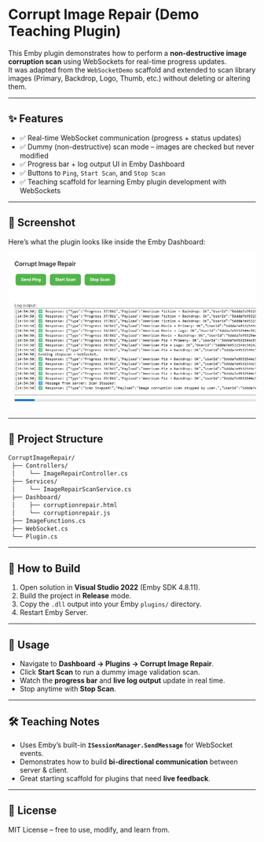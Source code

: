 # Corrupt Image Repair (Demo Teaching Plugin)

This Emby plugin demonstrates how to perform a **non-destructive image corruption scan** using WebSockets for real-time progress updates.  
It was adapted from the `WebSocketDemo` scaffold and extended to scan library images (Primary, Backdrop, Logo, Thumb, etc.) without deleting or altering them.

---

## ✨ Features
- ✅ Real-time WebSocket communication (progress + status updates)
- ✅ Dummy (non-destructive) scan mode – images are checked but never modified
- ✅ Progress bar + log output UI in Emby Dashboard
- ✅ Buttons to `Ping`, `Start Scan`, and `Stop Scan`
- ✅ Teaching scaffold for learning Emby plugin development with WebSockets

---

## 📸 Screenshot

Here’s what the plugin looks like inside the Emby Dashboard:

![Corrupt Image Repair Demo](DemoWebsocket-ImageRepair.jpeg)

---

## 📂 Project Structure
```
CorruptImageRepair/
 ├── Controllers/
 │    └── ImageRepairController.cs
 ├── Services/
 │    └── ImageRepairScanService.cs
 ├── Dashboard/
 │    ├── corruptionrepair.html
 │    └── corruptionrepair.js
 ├── ImageFunctions.cs
 ├── WebSocket.cs
 └── Plugin.cs
```

---

## 🚀 How to Build
1. Open solution in **Visual Studio 2022** (Emby SDK 4.8.11).
2. Build the project in **Release** mode.
3. Copy the `.dll` output into your Emby `plugins/` directory.
4. Restart Emby Server.

---

## 🧪 Usage
- Navigate to **Dashboard → Plugins → Corrupt Image Repair**.
- Click **Start Scan** to run a dummy image validation scan.
- Watch the **progress bar** and **live log output** update in real time.
- Stop anytime with **Stop Scan**.

---

## 🛠 Teaching Notes
- Uses Emby’s built-in **`ISessionManager.SendMessage`** for WebSocket events.
- Demonstrates how to build **bi-directional communication** between server & client.
- Great starting scaffold for plugins that need **live feedback**.

---

## 📜 License
MIT License – free to use, modify, and learn from.
